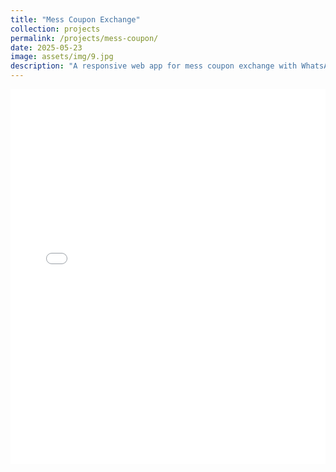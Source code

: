 ```yaml
---
title: "Mess Coupon Exchange"
collection: projects
permalink: /projects/mess-coupon/
date: 2025-05-23
image: assets/img/9.jpg
description: "A responsive web app for mess coupon exchange with WhatsApp integration."
---
```


<iframe src="/assets/projects/mess-coupon/index.html" width="100%" height="600px" frameborder="0"></iframe>
